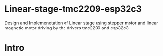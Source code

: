 # Linear-stage-tmc2209-esp32c3
Design and Implemenetation of Linear stage using stepper motor and linear magnetic motor driving by the drivers tmc2209 and esp32c3
# Intro

